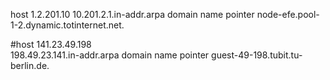 host 1.2.201.10
10.201.2.1.in-addr.arpa domain name pointer node-efe.pool-1-2.dynamic.totinternet.net.


 <!-- dig -x 10.201.2.2 


host wethinkcode.co.za gives
www.wethinkcode.co.za is an alias for ext-cust.squarespace.com.
ext-cust.squarespace.com has address 198.185.159.141
ext-cust.squarespace.com has address 198.49.23.141 -->



#host 141.23.49.198  
198.49.23.141.in-addr.arpa domain name pointer guest-49-198.tubit.tu-berlin.de.